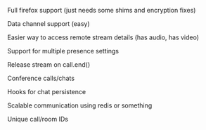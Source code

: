 Full firefox support (just needs some shims and encryption fixes)

Data channel support (easy)

Easier way to access remote stream details (has audio, has video)

Support for multiple presence settings

Release stream on call.end()

Conference calls/chats

Hooks for chat persistence

Scalable communication using redis or something

Unique call/room IDs